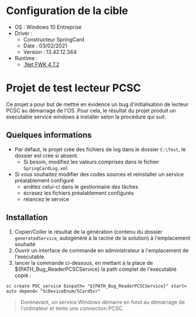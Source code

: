 # Configuration de la cible

 * OS : Windows 10 Entreprise
 * Driver : 
   * Constructeur SpringCard
   * Date : 03/02/2021
   * Version : 13.42.12.344
 * Runtime :
   * [.Net FWK 4.7.2](https://dotnet.microsoft.com/download/dotnet-framework/net472)

# Projet de test lecteur PCSC

Ce projet a pour but de mettre en évidence un bug d'initialisation de lecteur PCSC au démarrage de l'OS. 
Pour cela, le résultat du projet produit un executable service windows à installer selon la procédure qui suit.

## Quelques informations 

 * Par défaut, le projet crée des fichiers de log dans le dossier `C:\Test`, le dossier est crée si absent. 
   * Si besoin, modifiez les valeurs comprises dans le fichier `SpringCardLog.xml`
 * Si vous souhaitez modifier des codes sources et reinstaller un service préalablement configuré
   * arrêtez celui-ci dans le gestionnaire des tâches
   * écrasez les fichiers préalablement configurés
   * relancez le service

## Installation

 1. Copier/Coller le résultat de la génération (contenu du dossier `generatedService`, autogénéré à la racine de la solution) à l'emplacement souhaité
 2. Ouvrir un interface de commande en administrateur à l'emplacement de l'executable.
 3. lancer la commande ci-dessous, en mettant à la place de ${PATH_Bug_ReaderPCSCService} la path complet de l'executable copié : 
 
 `sc create POC_service binpath= "${PATH_Bug_ReaderPCSCService}" start= auto depend= "ScDeviceEnum/SCardSvr"`
 
> Dorénavant, un service Windows démarre en fond au démarrage de l'ordinateur et tente une connection PCSC.


